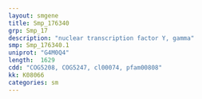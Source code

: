 ```yaml
---
layout: smgene
title: Smp_176340
grp: Smp_17
description: "nuclear transcription factor Y, gamma"
smp: Smp_176340.1
uniprot: "G4M0Q4"
length:  1629
cdd: "COG5208, COG5247, cl00074, pfam00808"
kk: K08066
categories: sm
---
```

